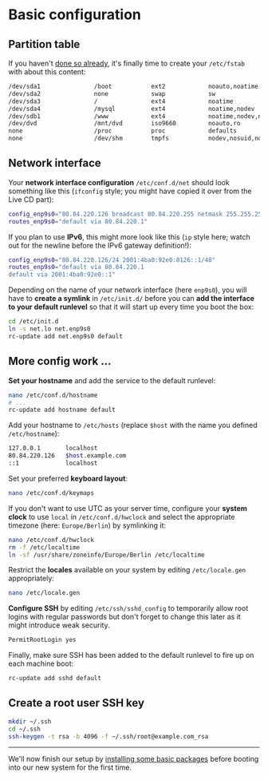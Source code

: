 Basic configuration
===================

Partition table
---------------

If you haven't [done so already](../02_Hard-Drives.md#partition-preparations), it's finally time to create your `/etc/fstab` with about this content:

```sh
/dev/sda1               /boot           ext2            noauto,noatime                  1 1
/dev/sda2               none            swap            sw                              0 0
/dev/sda3               /               ext4            noatime                         0 0
/dev/sda4               /mysql          ext4            noatime,nodev                   0 2
/dev/sdb1               /www            ext4            noatime,nodev,nosuid            0 2
/dev/dvd                /mnt/dvd        iso9660         noauto,ro                       0 0
none                    /proc           proc            defaults                        0 0
none                    /dev/shm        tmpfs           nodev,nosuid,noexec             0 0
```

Network interface
-----------------

Your **network interface configuration** `/etc/conf.d/net` should look something like this (`ifconfig` style; you might have copied it over from the Live CD part):

```sh
config_enp9s0="80.84.220.126 broadcast 80.84.220.255 netmask 255.255.255.0"
routes_enp9s0="default via 80.84.220.1"
```

If you plan to use **IPv6**, this might more look like this (`ip` style here; watch out for the newline before the IPv6 gateway definition!):

```sh
config_enp9s0="80.84.220.126/24 2001:4ba0:92e0:0126::1/48"
routes_enp9s0="default via 80.84.220.1
default via 2001:4ba0:92e0::1"
```

Depending on the name of your network interface (here `enp9s0`), you will have to **create a symlink** in `/etc/init.d/` before you can **add the interface to your default runlevel** so that it will start up every time you boot the box:

```sh
cd /etc/init.d
ln -s net.lo net.enp9s0
rc-update add net.enp9s0 default
```

More config work ...
--------------------

**Set your hostname** and add the service to the default runlevel:

```sh
nano /etc/conf.d/hostname
# ...
rc-update add hostname default
```

Add your hostname to `/etc/hosts` (replace `$host` with the name you defined `/etc/hostname`):

```sh
127.0.0.1       localhost
80.84.220.126   $host.example.com
::1             localhost
```

Set your preferred **keyboard layout**:

```sh
nano /etc/conf.d/keymaps
```

If you don't want to use UTC as your server time, configure your **system clock** to use `local` in `/etc/conf.d/hwclock` and select the appropriate timezone (here: `Europe/Berlin`) by symlinking it:

```sh
nano /etc/conf.d/hwclock
rm -f /etc/localtime
ln -sf /usr/share/zoneinfo/Europe/Berlin /etc/localtime
```

Restrict the **locales** available on your system by editing `/etc/locale.gen` appropriately:

```sh
nano /etc/locale.gen
```

**Configure SSH** by editing `/etc/ssh/sshd_config` to temporarily allow root logins with regular passwords but don't forget to change this later as it might introduce weak security.

```sh
PermitRootLogin yes
```

Finally, make sure SSH has been added to the default runlevel to fire up on each machine boot:

```sh
rc-update add sshd default
```

Create a root user SSH key
--------------------------

```sh
mkdir ~/.ssh
cd ~/.ssh
ssh-keygen -t rsa -b 4096 -f ~/.ssh/root@example.com_rsa
```
___
We'll now finish our setup by [installing some basic packages](04_Basic-Software.md) before booting into our new system for the first time.
